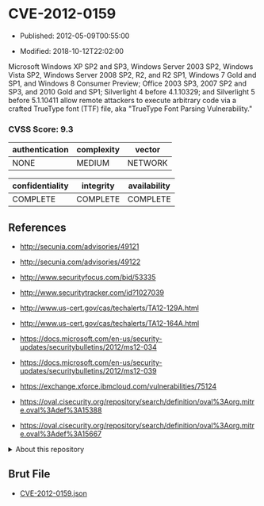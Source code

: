# CVE-2012-0159

- Published: 2012-05-09T00:55:00

- Modified: 2018-10-12T22:02:00

Microsoft Windows XP SP2 and SP3, Windows Server 2003 SP2, Windows Vista SP2, Windows Server 2008 SP2, R2, and R2 SP1, Windows 7 Gold and SP1, and Windows 8 Consumer Preview; Office 2003 SP3, 2007 SP2 and SP3, and 2010 Gold and SP1; Silverlight 4 before 4.1.10329; and Silverlight 5 before 5.1.10411 allow remote attackers to execute arbitrary code via a crafted TrueType font (TTF) file, aka "TrueType Font Parsing Vulnerability."

### CVSS Score: **9.3**

| authentication | complexity | vector |
| --- | --- | --- |
| NONE | MEDIUM | NETWORK |

| confidentiality | integrity | availability |
| --- | --- | --- |
| COMPLETE | COMPLETE | COMPLETE |

## References

* http://secunia.com/advisories/49121

* http://secunia.com/advisories/49122

* http://www.securityfocus.com/bid/53335

* http://www.securitytracker.com/id?1027039

* http://www.us-cert.gov/cas/techalerts/TA12-129A.html

* http://www.us-cert.gov/cas/techalerts/TA12-164A.html

* https://docs.microsoft.com/en-us/security-updates/securitybulletins/2012/ms12-034

* https://docs.microsoft.com/en-us/security-updates/securitybulletins/2012/ms12-039

* https://exchange.xforce.ibmcloud.com/vulnerabilities/75124

* https://oval.cisecurity.org/repository/search/definition/oval%3Aorg.mitre.oval%3Adef%3A15388

* https://oval.cisecurity.org/repository/search/definition/oval%3Aorg.mitre.oval%3Adef%3A15667

<details>
<summary>About this repository</summary> 

  This repository is part of the project [Live Hack CVE](https://github.com/Live-Hack-CVE). Main website can be found [www.live-hack.org](https://www.live-hack.org) 
  
  Made by [Sn0wAlice](https://github.com/Sn0wAlice) for the people that care about security and need to have a feed of the latest CVEs. Hope you enjoy it, don't forget to star the repo and follow me on [Twitter](https://twitter.com/Sn0wAlice) and [Github](https://github.com/Sn0wAlice). And that is my [personnal website](https://www.alice-snow.me/)

  - [Home Page](https://github.com/Live-Hack-CVE)
  - [Framework](https://github.com/Live-Hack-CVE/cve-framework)
  - [CVE database](https://github.com/Live-Hack-CVE/full_database)
  - [Changelog](https://github.com/Live-Hack-CVE/Changelog)
</details>

## Brut File

* [CVE-2012-0159.json](https://raw.githubusercontent.com/Live-Hack-CVE/full_database/main/cves/2012/CVE-2012-0159.json)

